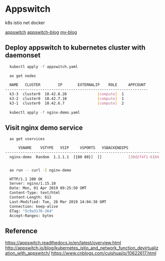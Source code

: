 # Appswitch
k8s  istio net  docker

[appswitch](https://appswitch.readthedocs.io/en/latest/overview.html)
[appswitch-blog](http://appswitch.io/blog/kubernetes_istio_and_network_function_devirtualization_with_appswitch/)
[my-blog](https://www.cnblogs.com/cuishuai/p/10622617.html)
## Deploy appswitch to kubernetes cluster with daemonset

```bash
  kubectl apply -f appswitch.yaml
  
  ax get nodes
  
  NAME   CLUSTER        IP       EXTERNALIP    ROLE     APPCOUNT
-----------------------------------------------------------------
  k3-3  cluster0  10.42.8.28              [compute]  1
  k3-2  cluster0  10.42.7.10              [compute]  1
  k3-1  cluster0  10.42.6.7               [compute]  2
 
  kubectl apply -f nginx-demo.yaml 
```
## Visit nginx demo service

```bash
  ax get vservices

      VSNAME    VSTYPE   VSIP     VSPORTS   VSBACKENDIPS                 VSAPPIDS
----------------------------------------------------------------------------------------------
  nginx-demo  Random  1.1.1.1  [{80 80}]  []            [30d2f4f1-6184-4d05-bcbc-6c585c9f0227]


  ax run -- curl -I nginx-demo

  HTTP/1.1 200 OK
  Server: nginx/1.15.10
  Date: Mon, 01 Apr 2019 09:25:50 GMT
  Content-Type: text/html
  Content-Length: 612
  Last-Modified: Tue, 26 Mar 2019 14:04:38 GMT
  Connection: keep-alive
  ETag: "5c9a3176-264"
  Accept-Ranges: bytes
```

## Reference 
 
  https://appswitch.readthedocs.io/en/latest/overview.html
  http://appswitch.io/blog/kubernetes_istio_and_network_function_devirtualization_with_appswitch/
  https://www.cnblogs.com/cuishuai/p/10622617.html
